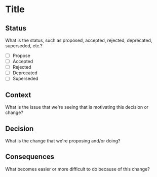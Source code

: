 
# Title

## Status

What is the status, such as proposed, accepted, rejected, deprecated, superseded, etc.?

- [ ] Propose
- [ ] Accepted
- [ ] Rejected
- [ ] Deprecated
- [ ] Superseded

## Context

What is the issue that we're seeing that is motivating this decision or change?

## Decision

What is the change that we're proposing and/or doing?

## Consequences

What becomes easier or more difficult to do because of this change?
